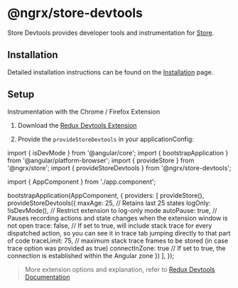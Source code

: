 # @ngrx/store-devtools

Store Devtools provides developer tools and instrumentation for [Store](guide/store).

## Installation 

Detailed installation instructions can be found on the [Installation](guide/store-devtools/install) page.

## Setup

Instrumentation with the Chrome / Firefox Extension

1.  Download the [Redux Devtools Extension](https://github.com/reduxjs/redux-devtools/)

2.  Provide the `provideStoreDevtools` in your applicationConfig:

<code-example header="main.ts">
import { isDevMode } from '@angular/core';
import { bootstrapApplication } from '@angular/platform-browser';
import { provideStore } from '@ngrx/store';
import { provideStoreDevtools } from '@ngrx/store-devtools';

import { AppComponent } from './app.component';

bootstrapApplication(AppComponent, {
  providers: [
    provideStore(),
    provideStoreDevtools({
      maxAge: 25, // Retains last 25 states
      logOnly: !isDevMode(), // Restrict extension to log-only mode
      autoPause: true, // Pauses recording actions and state changes when the extension window is not open
      trace: false, //  If set to true, will include stack trace for every dispatched action, so you can see it in trace tab jumping directly to that part of code
      traceLimit: 75, // maximum stack trace frames to be stored (in case trace option was provided as true)
      connectInZone: true // If set to true, the connection is established within the Angular zone
    })
  ],
});
</code-example>

> More extension options and explanation, refer to [Redux Devtools Documentation](https://github.com/reduxjs/redux-devtools#documentation)

